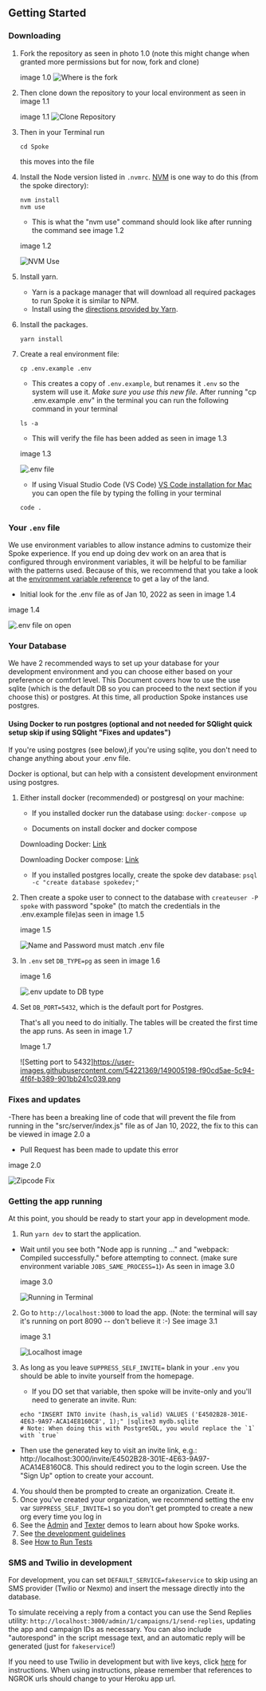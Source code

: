 ## Getting Started


### Downloading

1. Fork the repository as seen in photo 1.0 (note this might change when granted more permissions but for now, fork and clone) 

   image 1.0
   ![Where is the fork](https://user-images.githubusercontent.com/54221369/148837584-0460afda-a9dd-4f0c-8d83-8eb46eed693c.png)


2. Then clone down the repository to your local environment as seen in image 1.1

   image 1.1
   ![Clone Repository](https://user-images.githubusercontent.com/54221369/148852070-bf3480bd-7069-478b-9884-a994ca4dada8.png)


3. Then in your Terminal run 

   ```
   cd Spoke
   ```
   this moves into the file 

4. Install the Node version listed in `.nvmrc`. [NVM](https://github.com/creationix/nvm) is one way to do this (from the spoke directory):
   ```
   nvm install
   nvm use
   ```
   - This is what the "nvm use" command should look like after running the command see image 1.2

   image 1.2

   ![NVM Use](https://user-images.githubusercontent.com/54221369/148840015-c8151dd1-5d43-421b-a5b8-5fdaa2d93f57.png)

5. Install yarn.

   - Yarn is a package manager that will download all required packages to run Spoke it is similar to NPM.
   - Install using the [directions provided by Yarn](https://yarnpkg.com/en/docs/install).

6. Install the packages.
   ```
   yarn install
   ```
7. Create a real environment file:
   ```
   cp .env.example .env
   ```
   - This creates a copy of `.env.example`, but renames it `.env` so the system will use it. _Make sure you use this new file._
   After running "cp .env.example .env" in the terminal you can run the following command in your terminal
  
   ```
   ls -a
   ```
   - This will verify the file has been added as seen in image 1.3
   
   image 1.3

   ![.env file](https://user-images.githubusercontent.com/54221369/148842257-d9219866-ed3c-4ee6-984d-e7b206b96316.png)

   - If using Visual Studio Code (VS Code) [VS Code installation for Mac](https://code.visualstudio.com/docs/setup/mac) you can open the file by typing the folling in your terminal  

   ```
   code . 
   ```

### Your `.env` file

   We use environment variables to allow instance admins to customize their Spoke experience. If you end up doing dev work on an area that is configured through environment variables, it will be helpful to be familiar with the patterns used. Because of this, we recommend that you take a look at the [environment variable reference](REFERENCE-environment_variables.md) to get a lay of the land.  

   - Initial look for the .env file as of Jan 10, 2022 as seen in image 1.4

   image 1.4 

   ![.env file on open](https://user-images.githubusercontent.com/54221369/148844985-0d50f770-db88-4891-9a08-342a9564013d.png)


### Your Database

We have 2 recommended ways to set up your database for your development environment and you can choose either based on your preference or comfort level. This Document covers how to use the use sqlite (which is the default DB so you can proceed to the next section if you choose this) or postgres. At this time, all production Spoke instances use postgres.

#### Using Docker to run postgres (optional and not needed for SQlight quick setup skip if using SQlight "Fixes and updates") 

If you're using postgres (see below),if you're using sqlite, you don't need to change anything about your .env file. 

Docker is optional, but can help with a consistent development environment using postgres. 

   1. Either install docker (recommended) or postgresql on your machine:
      * If you installed docker run the database using: `docker-compose up`
   
      * Documents on install docker and docker compose 

       Downloading Docker: [Link](https://docs.docker.com/get-docker/)
        
       Downloading Docker compose: [Link](https://docs.docker.com/compose/install/)

      * If you installed postgres locally, create the spoke dev database: `psql -c "create database spokedev;"`

   2. Then create a spoke user to connect to the database with `createuser -P spoke` with password "spoke" (to match the credentials in the .env.example file)as seen in image 1.5

      image 1.5

      ![Name and Password must match .env file](https://user-images.githubusercontent.com/54221369/149003896-6b7d6835-4dfe-4688-a586-c22fdb095707.png)


   3. In `.env` set `DB_TYPE=pg` as seen in image 1.6

      image 1.6

      ![.env update to DB type](https://user-images.githubusercontent.com/54221369/149000893-8022a76a-e191-4d0c-8152-d55593574c5a.png)


   4. Set `DB_PORT=5432`, which is the default port for Postgres.

      That's all you need to do initially. The tables will be created the first time the app runs. As seen in image 1.7

      Image 1.7

      ![Setting port to 5432]https://user-images.githubusercontent.com/54221369/149005198-f90cd5ae-5c94-4f6f-b389-901bb241c039.png


### Fixes and updates 

   -There has been a breaking line of code that will prevent the file from running in the "src/server/index.js" file as of Jan 10, 2022, the fix to this can be viewed in image 2.0 a 
   
   - Pull Request has been made to update this error 

   image 2.0

   ![Zipcode Fix](https://user-images.githubusercontent.com/54221369/148846192-f508ed9b-f0b6-4670-8ea6-6728df948bb8.png)


### Getting the app running

At this point, you should be ready to start your app in development mode.

   1. Run `yarn dev` to start the application.
   - Wait until you see both "Node app is running ..." and "webpack: Compiled successfully." before attempting to connect. (make sure environment variable `JOBS_SAME_PROCESS=1`)› As seen in image 3.0

      image 3.0

      ![Running in Terminal](https://user-images.githubusercontent.com/54221369/148850583-e79fc190-5f76-43df-a3a7-49dd8c71dc67.png)

   2. Go to `http://localhost:3000` to load the app. (Note: the terminal will say it's running on port 8090 -- don't believe it :-) See image 3.1

      image 3.1

      ![Localhost image](https://user-images.githubusercontent.com/54221369/148851287-09554cbb-f863-4707-9ecd-65f85eba540e.png)

   3. As long as you leave `SUPPRESS_SELF_INVITE=` blank in your `.env` you should be able to invite yourself from the homepage.
      - If you DO set that variable, then spoke will be invite-only and you'll need to generate an invite. Run:
       ```
      echo "INSERT INTO invite (hash,is_valid) VALUES ('E4502B28-301E-4E63-9A97-ACA14E8160C8', 1);" |sqlite3 mydb.sqlite
       # Note: When doing this with PostgreSQL, you would replace the `1` with `true`
       ```
   - Then use the generated key to visit an invite link, e.g.: http://localhost:3000/invite/E4502B28-301E-4E63-9A97-ACA14E8160C8. This should redirect you to the login screen. Use the "Sign Up" option to create your account.
   4. You should then be prompted to create an organization. Create it.
   5. Once you've created your organization, we recommend setting the env var `SUPPRESS_SELF_INVITE=1` so you don't get prompted to create a new org every time you log in
   6. See the [Admin](https://youtu.be/PTMykMX8gII) and [Texter](https://youtu.be/EqE1UDvKGco) demos to learn about how Spoke works.
   7. See [the development guidelines](EXPLANATION-development-guidelines.md)
   8. See [How to Run Tests](HOWTO-run_tests.md)

### SMS and Twilio in development

For development, you can set `DEFAULT_SERVICE=fakeservice` to skip using an SMS provider (Twilio or Nexmo) and insert the message directly into the database.

To simulate receiving a reply from a contact you can use the Send Replies utility: `http://localhost:3000/admin/1/campaigns/1/send-replies`, updating the app and campaign IDs as necessary. You can also include "autorespond" in the script message text, and an automatic reply will be generated (just for `fakeservice`!)

If you need to use Twilio in development but with live keys, click [here](HOWTO_INTEGRATE_TWILIO.md) for instructions.
When using instructions, please remember that references to NGROK urls should change to your Heroku app url.
